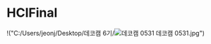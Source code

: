 # HCIFinal
!("C:/Users/jeonj/Desktop/데코캠 6기/![데코캠 0531](https://user-images.githubusercontent.com/85268165/120579573-b6582080-c462-11eb-9cde-e498469b80f8.jpg)
데코캠 0531.jpg")
